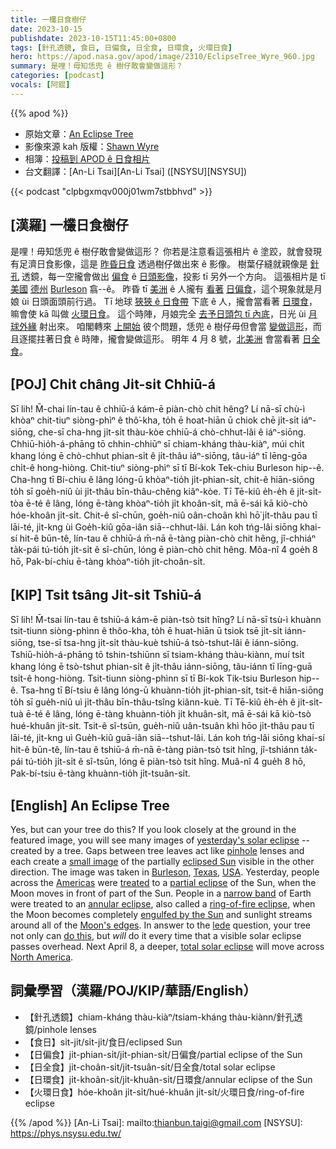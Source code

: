 ```yaml
---
title: 一欉日食樹仔
date: 2023-10-15
publishdate: 2023-10-15T11:45:00+0800
tags: [針孔透鏡, 食日, 日偏食, 日全食, 日環食, 火環日食]
hero: https://apod.nasa.gov/apod/image/2310/EclipseTree_Wyre_960.jpg
summary: 是哩！毋知恁兜 ê 樹仔敢會變做這形？
categories: [podcast]
vocals: [阿錕]
---
```


{{% apod %}}

- 原始文章：[An Eclipse Tree](https://apod.nasa.gov/apod/ap231015.html)
- 影像來源 kah 版權：[Shawn Wyre](mailto:papabear3861@sbcglobal.net)
- 相簿：[投稿到 APOD ê 日食相片](https://www.facebook.com/media/set/?set=a.312184138176837&type=3)
- 台文翻譯：[An-Li Tsai][An-Li Tsai] ([NSYSU][NSYSU])

{{< podcast "clpbgxmqv000j01wm7stbbhvd" >}}

## [漢羅] 一欉日食樹仔
是哩！毋知恁兜 ê 樹仔敢會變做這形？
你若是注意看這張相片 ê 塗跤，就會發現有足濟日食影像，這是 [昨昏日食][yesterday's solar eclipse] 透過樹仔做出來 ê 影像。
樹葉仔縫就親像是 [針孔][pinhole] 透鏡，每一空攏會做出 [偏食][eclipsed Sun] ê [日頭影像][small image]，投影 tī 另外一个方向。
這張相片是 tī [美國][USA] [德州][Texas] [Burleson][Burleson] 翕--ê。
昨昏 tī [美洲][Americas] ê 人攏有 [看著][treated] [日偏食][partial eclipse]，這个現象就是月娘 ùi 日頭面頭前行過。
Tī 地球 [狹狹 ê 日食帶][narrow band] 下底 ê 人，攏會當看著 [日環食][annular eclipse]，嘛會使 kā 叫做 [火環日食][ring-of-fire eclipse]。
這个時陣，月娘完全 [去予日頭包 tī 內底][engulfed by the Sun]，日光 ùi [月球外緣][Moon's edges] 射出來。
咱閣轉來 [上開始][lede] 彼个問題，恁兜 ê 樹仔毋但會當 [變做這形][do this]，而且逐擺拄著日食 ê 時陣，攏會變做這形。
明年 4 月 8 號，[北美洲][North America] 會當看著 [日全食][total solar eclipse]。

## [POJ] Chi̍t châng Ji̍t-si̍t Chhiū-á
Sī lih!
M̄-chai lín-tau ê chhiū-á kám-ē piàn-chò chit hêng?
Lí nā-sī chù-ì khòaⁿ chit-tiuⁿ siòng-phìⁿ ê thô͘-kha, to̍h ē hoat-hiān ū chiok chē ji̍t-si̍t iáⁿ-siōng, che-sī cha-hng ji̍t-si̍t thàu-kòe chhiū-á chò-chhut-lâi ê iáⁿ-siōng.
Chhiū-hio̍h-á-phāng tō chhin-chhiūⁿ sī chiam-kháng thàu-kiàⁿ, múi chi̍t khang lóng ē chò-chhut phian-si̍t ê ji̍t-thâu iáⁿ-siōng, tâu-iáⁿ tī lēng-gōa chi̍t-ê hong-hiòng.
Chit-tiuⁿ siòng-phìⁿ sī tī Bí-kok Tek-chiu Burleson hip--ê.
Cha-hng tī Bí-chiu ê lâng lóng-ū khòaⁿ-tio̍h ji̍t-phian-si̍t, chit-ê hiān-siōng to̍h sī goe̍h-niû ùi ji̍t-thâu bīn-thâu-chêng kiâⁿ-kòe.
Tī Tē-kiû e̍h-e̍h ê ji̍t-si̍t-tòa ē-té ê lâng, lóng ē-tàng khòaⁿ-tio̍h ji̍t khoân-si̍t, mā ē-sái kā kiò-chò hóe-khoân ji̍t-si̍t.
Chit-ê sî-chūn, goe̍h-niû oân-choân khì hō͘ ji̍t-thâu pau tī lāi-té, ji̍t-kng ùi Goe̍h-kiû gōa-iân siā--chhut-lâi.
Lán koh tńg-lâi siōng khai-sí hit-ê būn-tê, lín-tau ê chhiū-á m̄-nā ē-tàng piàn-chò chit hêng, jî-chhiáⁿ ta̍k-pái tú-tio̍h ji̍t-si̍t ê sî-chūn, lóng ē piàn-chò chit hêng.
Môa-nî 4 goe̍h 8 hō, Pak-bí-chiu ē-tàng khòaⁿ-tio̍h ji̍t-choân-si̍t.

## [KIP] Tsi̍t tsâng Ji̍t-si̍t Tshiū-á
Sī lih!
M̄-tsai lín-tau ê tshiū-á kám-ē piàn-tsò tsit hîng?
Lí nā-sī tsù-ì khuànn tsit-tiunn siòng-phìnn ê thôo-kha, to̍h ē huat-hiān ū tsiok tsē ji̍t-si̍t iánn-siōng, tse-sī tsa-hng ji̍t-si̍t thàu-kuè tshiū-á tsò-tshut-lâi ê iánn-siōng.
Tshiū-hio̍h-á-phāng tō tshin-tshiūnn sī tsiam-kháng thàu-kiànn, muí tsi̍t khang lóng ē tsò-tshut phian-si̍t ê ji̍t-thâu iánn-siōng, tâu-iánn tī līng-guā tsi̍t-ê hong-hiòng.
Tsit-tiunn siòng-phìnn sī tī Bí-kok Tik-tsiu Burleson hip--ê.
Tsa-hng tī Bí-tsiu ê lâng lóng-ū khuànn-tio̍h ji̍t-phian-si̍t, tsit-ê hiān-siōng to̍h sī gue̍h-niû uì ji̍t-thâu bīn-thâu-tsîng kiânn-kuè.
Tī Tē-kiû e̍h-e̍h ê ji̍t-si̍t-tuà ē-té ê lâng, lóng ē-tàng khuànn-tio̍h ji̍t khuân-si̍t, mā ē-sái kā kiò-tsò hué-khuân ji̍t-si̍t.
Tsit-ê sî-tsūn, gue̍h-niû uân-tsuân khì hōo ji̍t-thâu pau tī lāi-té, ji̍t-kng uì Gue̍h-kiû guā-iân siā--tshut-lâi.
Lán koh tńg-lâi siōng khai-sí hit-ê būn-tê, lín-tau ê tshiū-á m̄-nā ē-tàng piàn-tsò tsit hîng, jî-tshiánn ta̍k-pái tú-tio̍h ji̍t-si̍t ê sî-tsūn, lóng ē piàn-tsò tsit hîng.
Muâ-nî 4 gue̍h 8 hō, Pak-bí-tsiu ē-tàng khuànn-tio̍h ji̍t-tsuân-si̍t.

## [English] An Eclipse Tree
Yes, but can your tree do this?
If you look closely at the ground in the featured image, you will see many images of [yesterday's solar eclipse][yesterday's solar eclipse] -- created by a tree.
Gaps between tree leaves act like [pinhole][pinhole] lenses and each create a [small image][small image] of the partially [eclipsed Sun][eclipsed Sun] visible in the other direction.
The image was taken in [Burleson][Burleson], [Texas][Texas], [USA][USA].
Yesterday, people across the [Americas][Americas] were [treated][treated] to a [partial eclipse][partial eclipse] of the Sun, when the Moon moves in front of part of the Sun.
People in a [narrow band][yesterday's solar eclipse] of Earth were treated to an [annular eclipse][annular eclipse], also called a [ring-of-fire eclipse][ring-of-fire eclipse], when the Moon becomes completely [engulfed by the Sun][engulfed by the Sun] and sunlight streams around all of the [Moon's edges][Moon's edges].
In answer to the [lede][lede] question, your tree not only can [do this][do this], but _will_ do it every time that a visible solar eclipse passes overhead.
Next April 8, a deeper, [total solar eclipse][total solar eclipse] will move across [North America][North America].

## 詞彙學習（漢羅/POJ/KIP/華語/English）
- 【針孔透鏡】chiam-kháng thàu-kiàⁿ/tsiam-kháng thàu-kiànn/針孔透鏡/pinhole lenses
- 【食日】si̍t-ji̍t/si̍t-ji̍t/食日/eclipsed Sun
- 【日偏食】ji̍t-phian-si̍t/ji̍t-phian-si̍t/日偏食/partial eclipse of the Sun
- 【日全食】ji̍t-choân-si̍t/ji̍t-tsuân-si̍t/日全食/total solar eclipse
- 【日環食】ji̍t-khoân-si̍t/ji̍t-khuân-si̍t/日環食/annular eclipse of the Sun
- 【火環日食】hóe-khoân ji̍t-si̍t/hué-khuân ji̍t-si̍t/火環日食/ring-of-fire eclipse

{{% /apod %}}
[An-Li Tsai]: mailto:thianbun.taigi@gmail.com
[NSYSU]: https://phys.nsysu.edu.tw/

[copyright]: https://apod.nasa.gov/apod/fap/lib/about_apod.html#srapply
[License]: https://creativecommons.org/licenses/by/2.0/

[yesterday's solar eclipse]:https://science.nasa.gov/eclipses/future-eclipses/eclipse-2023/where-when
[pinhole]:https://www.jpl.nasa.gov/edu/learn/project/how-to-make-a-pinhole-camera/
[small image]:https://apod.nasa.gov/apod/ap001225.html
[eclipsed Sun]:https://spaceplace.nasa.gov/eclipse-snap/en/
[Burleson]:https://youtu.be/Gb6C87BeEaE
[Texas]:https://en.wikipedia.org/wiki/Texas
[USA]:https://en.wikipedia.org/wiki/United_States
[Americas]:https://en.wikipedia.org/wiki/Americas
[treated]:https://hiawasseevet.com/wp-content/uploads/2021/08/smiling-cat-for-web.jpg
[partial eclipse]:https://apod.nasa.gov/apod/ap191227.html
[narrow band]:https://science.nasa.gov/eclipses/future-eclipses/eclipse-2023/where-when
[annular eclipse]:https://apod.nasa.gov/apod/ap100122.html
[ring-of-fire eclipse]:https://apod.nasa.gov/apod/ap200615.html
[engulfed by the Sun]:https://apod.nasa.gov/apod/ap230910.html
[Moon's edges]:https://apod.nasa.gov/apod/ap230917.html
[lede]:https://www.thoughtco.com/how-to-write-a-great-lede-2074346
[do this]:https://apod.nasa.gov/apod/ap170320.html
[total solar eclipse]:https://science.nasa.gov/eclipses/future-eclipses/eclipse-2024/where-when/
[North America]:https://en.wikipedia.org/wiki/North_America
